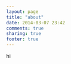 ```yaml
---
layout: page
title: "about"
date: 2014-03-07 23:42
comments: true
sharing: true
footer: true
---
```


hi